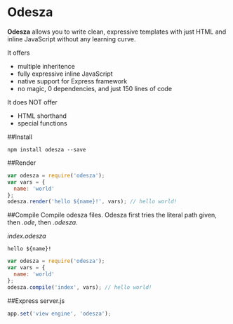 # Odesza

**Odesza** allows you to write clean, expressive templates with just HTML and inline JavaScript without any learning curve.

It offers  
- multiple inheritence
- fully expressive inline JavaScript
- native support for Express framework
- no magic, 0 dependencies, and just 150 lines of code

It does NOT offer
- HTML shorthand
- special functions

##Install
```
npm install odesza --save
```
##Render
```javascript
var odesza = require('odesza');
var vars = {
  name: 'world'
};
odesza.render('hello ${name}!', vars); // hello world!
```
##Compile
Compile odesza files.  Odesza first tries the literal path given, then *.ode*, then *.odesza*.  

*index.odesza*
```
hello ${name}!
```
```javascript
var odesza = require('odesza');
var vars = {
  name: 'world'
};
odesza.compile('index', vars); // hello world!
```
##Express
server.js
```javascript
app.set('view engine', 'odesza');
```
